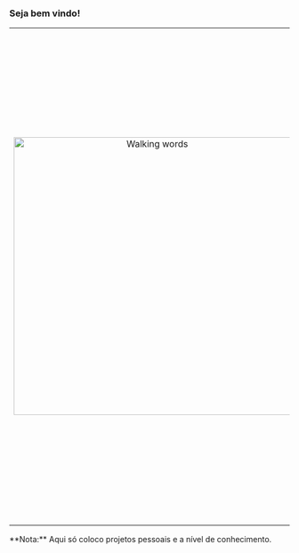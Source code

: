 ### Seja bem vindo!
<table border="0">
 <tr>
    <td>
      <p align="center">
        <img src="https://phoneky.co.uk/thumbs/screensavers/down/fun/walkingwor_i1sk7k12.gif" alt="Walking words" width="500" />
      </p>
    </td>
    <td>
      <p align="justify">
      Sou desenvolvedor fullstack e amo o mundo da tecnologia. </br>Embora tenha dedicado muitas horas em frente ao computador só comecei a programar em 2015 quando entrei na faculdade. Atualmente atuo como freelancer no desenvolvimento de sites e aplicativos. Estou me especializanado na stack MERN. Também tenho interesse em outras linguagens e tecnologias como C#, dotNet, Flutter, Angular, Go e Python.
      </p>
      
  
    
  [![Linkedin: washington](https://img.shields.io/badge/-Linkedin-0e76a8?style=flat-square&logo=linkedin&logoColor=white)](https://www.linkedin.com/in/washingtonsr93/)
[![Whatsapp: washington](https://img.shields.io/badge/-Whatsapp-075e54?style=flat-square&logo=whatsapp&logoColor=white)](https://api.whatsapp.com/send?phone=5584992140775)
[![instagram: washington](https://img.shields.io/badge/-Instagram-dd2a7b?style=flat-square&logo=instagram&logoColor=white)](https://www.instagram.com/washingtonsr2016/)
[![gmail: washington](https://img.shields.io/badge/-Gmail-d44638?style=flat-square&logo=gmail&logoColor=white)](mailto:washington.s@escolar.ifrn.edu.br)
[![site: washington](https://img.shields.io/badge/-Portif%C3%B3lio-000000?style=flat-square&logo=netlify&logoColor=white)](https://washingtonsr93.netlify.app/)
    </p>
    </td>
 </tr>
</table>
**Nota:** Aqui só coloco projetos pessoais e a nível de conhecimento.

<!--
<p align="center">
![Washington93](https://github-readme-stats.vercel.app/api?username=washington93&show_icons=true&count_private=true&theme=graywhite)
<p>
-->
<!--
**washington93/washington93** is a ✨ _special_ ✨ repository because its `README.md` (this file) appears on your GitHub profile.

Here are some ideas to get you started:

- 🔭 I’m currently working on ...
- 🌱 I’m currently learning ...
- 👯 I’m looking to collaborate on ...
- 🤔 I’m looking for help with ...
- 💬 Ask me about ...
- 📫 How to reach me: ...
- 😄 Pronouns: ...
- ⚡ Fun fact: ...
-->

